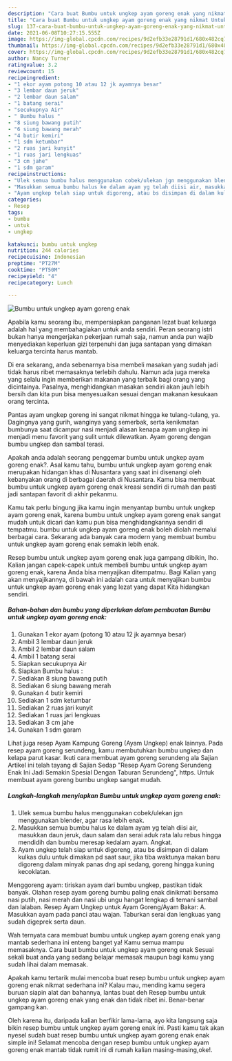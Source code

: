 ```yaml
---
description: "Cara buat Bumbu untuk ungkep ayam goreng enak yang nikmat Untuk Jualan"
title: "Cara buat Bumbu untuk ungkep ayam goreng enak yang nikmat Untuk Jualan"
slug: 137-cara-buat-bumbu-untuk-ungkep-ayam-goreng-enak-yang-nikmat-untuk-jualan
date: 2021-06-08T10:27:15.555Z
image: https://img-global.cpcdn.com/recipes/9d2efb33e28791d1/680x482cq70/bumbu-untuk-ungkep-ayam-goreng-enak-foto-resep-utama.jpg
thumbnail: https://img-global.cpcdn.com/recipes/9d2efb33e28791d1/680x482cq70/bumbu-untuk-ungkep-ayam-goreng-enak-foto-resep-utama.jpg
cover: https://img-global.cpcdn.com/recipes/9d2efb33e28791d1/680x482cq70/bumbu-untuk-ungkep-ayam-goreng-enak-foto-resep-utama.jpg
author: Nancy Turner
ratingvalue: 3.2
reviewcount: 15
recipeingredient:
- "1 ekor ayam potong 10 atau 12 jk ayamnya besar"
- "3 lembar daun jeruk"
- "2 lembar daun salam"
- "1 batang serai"
- "secukupnya Air"
- " Bumbu halus "
- "8 siung bawang putih"
- "6 siung bawang merah"
- "4 butir kemiri"
- "1 sdm ketumbar"
- "2 ruas jari kunyit"
- "1 ruas jari lengkuas"
- "3 cm jahe"
- "1 sdm garam"
recipeinstructions:
- "Ulek semua bumbu halus menggunakan cobek/ulekan jgn menggunakan blender, agar rasa lebih enak."
- "Masukkan semua bumbu halus ke dalam ayam yg telah diisi air, masukkan daun jeruk, daun salam dan serai aduk rata lalu rebus hingga mendidih dan bumbu meresap kedalam ayam. Angkat."
- "Ayam ungkep telah siap untuk digoreng, atau bs disimpan di dalam kulkas dulu untuk dimakan pd saat saur, jika tiba waktunya makan baru digoreng dalam minyak panas dng api sedang, goreng hingga kuning kecoklatan."
categories:
- Resep
tags:
- bumbu
- untuk
- ungkep

katakunci: bumbu untuk ungkep 
nutrition: 244 calories
recipecuisine: Indonesian
preptime: "PT27M"
cooktime: "PT50M"
recipeyield: "4"
recipecategory: Lunch

---
```



![Bumbu untuk ungkep ayam goreng enak](https://img-global.cpcdn.com/recipes/9d2efb33e28791d1/680x482cq70/bumbu-untuk-ungkep-ayam-goreng-enak-foto-resep-utama.jpg)

Apabila kamu seorang ibu, mempersiapkan panganan lezat buat keluarga adalah hal yang membahagiakan untuk anda sendiri. Peran seorang istri bukan hanya mengerjakan pekerjaan rumah saja, namun anda pun wajib menyediakan keperluan gizi terpenuhi dan juga santapan yang dimakan keluarga tercinta harus mantab.

Di era  sekarang, anda sebenarnya bisa membeli masakan yang sudah jadi tidak harus ribet memasaknya terlebih dahulu. Namun ada juga mereka yang selalu ingin memberikan makanan yang terbaik bagi orang yang dicintainya. Pasalnya, menghidangkan masakan sendiri akan jauh lebih bersih dan kita pun bisa menyesuaikan sesuai dengan makanan kesukaan orang tercinta. 

Pantas ayam ungkep goreng ini sangat nikmat hingga ke tulang-tulang, ya. Dagingnya yang gurih, wanginya yang semerbak, serta kenikmatan bumbunya saat dicampur nasi menjadi alasan kenapa ayam ungkep ini menjadi menu favorit yang sulit untuk dilewatkan. Ayam goreng dengan bumbu ungkep dan sambal terasi.

Apakah anda adalah seorang penggemar bumbu untuk ungkep ayam goreng enak?. Asal kamu tahu, bumbu untuk ungkep ayam goreng enak merupakan hidangan khas di Nusantara yang saat ini disenangi oleh kebanyakan orang di berbagai daerah di Nusantara. Kamu bisa membuat bumbu untuk ungkep ayam goreng enak kreasi sendiri di rumah dan pasti jadi santapan favorit di akhir pekanmu.

Kamu tak perlu bingung jika kamu ingin menyantap bumbu untuk ungkep ayam goreng enak, karena bumbu untuk ungkep ayam goreng enak sangat mudah untuk dicari dan kamu pun bisa menghidangkannya sendiri di tempatmu. bumbu untuk ungkep ayam goreng enak boleh diolah memalui berbagai cara. Sekarang ada banyak cara modern yang membuat bumbu untuk ungkep ayam goreng enak semakin lebih enak.

Resep bumbu untuk ungkep ayam goreng enak juga gampang dibikin, lho. Kalian jangan capek-capek untuk membeli bumbu untuk ungkep ayam goreng enak, karena Anda bisa menyajikan ditempatmu. Bagi Kalian yang akan menyajikannya, di bawah ini adalah cara untuk menyajikan bumbu untuk ungkep ayam goreng enak yang lezat yang dapat Kita hidangkan sendiri.

<!--inarticleads1-->

##### Bahan-bahan dan bumbu yang diperlukan dalam pembuatan Bumbu untuk ungkep ayam goreng enak:

1. Gunakan 1 ekor ayam (potong 10 atau 12 jk ayamnya besar)
1. Ambil 3 lembar daun jeruk
1. Ambil 2 lembar daun salam
1. Ambil 1 batang serai
1. Siapkan secukupnya Air
1. Siapkan  Bumbu halus :
1. Sediakan 8 siung bawang putih
1. Sediakan 6 siung bawang merah
1. Gunakan 4 butir kemiri
1. Sediakan 1 sdm ketumbar
1. Sediakan 2 ruas jari kunyit
1. Sediakan 1 ruas jari lengkuas
1. Sediakan 3 cm jahe
1. Gunakan 1 sdm garam


Lihat juga resep Ayam Kampung Goreng (Ayam Ungkep) enak lainnya. Pada resep ayam goreng serundeng, kamu membutuhkan bumbu ungkep dan kelapa parut kasar. Ikuti cara membuat ayam goreng serundeng ala Sajian Artikel ini telah tayang di Sajian Sedap &#34;Resep Ayam Goreng Serundeng Enak Ini Jadi Semakin Spesial Dengan Taburan Serundeng&#34;, https. Untuk membuat ayam goreng bumbu ungkep sangat mudah. 

<!--inarticleads2-->

##### Langkah-langkah menyiapkan Bumbu untuk ungkep ayam goreng enak:

1. Ulek semua bumbu halus menggunakan cobek/ulekan jgn menggunakan blender, agar rasa lebih enak.
1. Masukkan semua bumbu halus ke dalam ayam yg telah diisi air, masukkan daun jeruk, daun salam dan serai aduk rata lalu rebus hingga mendidih dan bumbu meresap kedalam ayam. Angkat.
1. Ayam ungkep telah siap untuk digoreng, atau bs disimpan di dalam kulkas dulu untuk dimakan pd saat saur, jika tiba waktunya makan baru digoreng dalam minyak panas dng api sedang, goreng hingga kuning kecoklatan.


Menggoreng ayam: tiriskan ayam dari bumbu ungkep, pastikan tidak banyak. Olahan resep ayam goreng bumbu paling enak dinikmati bersama nasi putih, nasi merah dan nasi ubi ungu hangat lengkap di temani sambal dan lalaban. Resep Ayam Ungkep untuk Ayam Goreng/Ayam Bakar: A. Masukkan ayam pada panci atau wajan. Taburkan serai dan lengkuas yang sudah digeprek serta daun. 

Wah ternyata cara membuat bumbu untuk ungkep ayam goreng enak yang mantab sederhana ini enteng banget ya! Kamu semua mampu memasaknya. Cara buat bumbu untuk ungkep ayam goreng enak Sesuai sekali buat anda yang sedang belajar memasak maupun bagi kamu yang sudah lihai dalam memasak.

Apakah kamu tertarik mulai mencoba buat resep bumbu untuk ungkep ayam goreng enak nikmat sederhana ini? Kalau mau, mending kamu segera buruan siapin alat dan bahannya, lantas buat deh Resep bumbu untuk ungkep ayam goreng enak yang enak dan tidak ribet ini. Benar-benar gampang kan. 

Oleh karena itu, daripada kalian berfikir lama-lama, ayo kita langsung saja bikin resep bumbu untuk ungkep ayam goreng enak ini. Pasti kamu tak akan nyesel sudah buat resep bumbu untuk ungkep ayam goreng enak enak simple ini! Selamat mencoba dengan resep bumbu untuk ungkep ayam goreng enak mantab tidak rumit ini di rumah kalian masing-masing,oke!.

